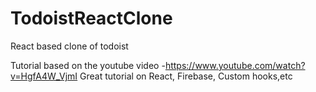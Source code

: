 # TodoistReactClone
 React based clone of todoist

Tutorial based on the youtube video -https://www.youtube.com/watch?v=HgfA4W_VjmI
Great tutorial on React, Firebase, Custom hooks,etc